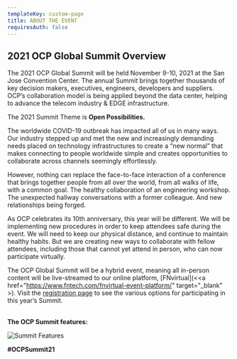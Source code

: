 ```yaml
---
templateKey: custom-page
title: ABOUT THE EVENT
requiresAuth: false
---
```

## 2021 OCP Global Summit Overview

The 2021 OCP Global Summit will be held November 9-10, 2021 at the San Jose Convention Center. The annual Summit brings together thousands of key decision makers, executives, engineers, developers and suppliers. OCP’s collaboration model is being applied beyond the data center, helping to advance the telecom industry & EDGE infrastructure. 

The 2021 Summit Theme is **Open Possibilities.**

The worldwide COVID-19 outbreak has impacted all of us in many ways. Our industry stepped up and met the new and increasingly demanding needs placed on technology infrastructures to create a “new normal” that makes connecting to people worldwide simple and creates opportunities to collaborate across channels seemingly effortlessly.

However, nothing can replace the face-to-face interaction of a conference that brings together people from all over the world, from all walks of life, with a common goal. The healthy collaboration of an engineering workshop. The unexpected hallway conversations with a former colleague. And new relationships being forged.

As OCP celebrates its 10th anniversary, this year will be different. We will be implementing new procedures in order to keep attendees safe during the event. We will need to keep our physical distance, and continue to maintain healthy habits. But we are creating new ways to collaborate with fellow attendees, including those that cannot yet attend in person, who can now participate virtually. 

The OCP Global Summit will be a hybrid event, meaning all in-person content will be live-streamed to our online platform, [FNvirtual](<<a href="https://www.fntech.com/fnvirtual-event-platform/" target="_blank" </a>>). Visit the [registration page](https://www.opencompute.org/summit/global-summit/registration) to see the various options for participating in this year’s Summit.

\
**The OCP Summit features:**

![Summit Features](/img/ocp21glo_ocpwebsite_summitfeatures-071521.png)

**\#OCPSummit21**
